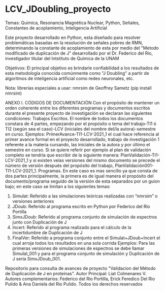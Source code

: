 # LCV_JDoubling_proyecto

Temas: Quimica, Resonancia Magnética Nuclear, Python, Señales, Constantes de acoplamiento, Inteligencia Artificial

Este proyecto desarrollado en Python, esta diseñado para resolver problemáticas basadas en la resolución de señales pobres de RMN, determinando la constante de acoplamiento de esta por medio del "Metodo modificado de duplicación de J"   desarrollado por el Dr. Federico del Rio, investigador titular del Intstituto de Química de la UNAM

Objetivos:
El principal objetivo es brindarle confiabilidad a los resultados de esta metodología conocida comúnmente como "J Doubling" a partir de algoritmos de inteligencia artificial como redes neuronales, etc. 

Nota: librerías especiales a usar: nmrsim de Geoffrey Sametz (pip install nmrsim)

ANEXO I. CÓDIGOS DE DOCUMENTACIÓN
Con el propósito de mantener un orden coherente entre los diferentes programas y documentos escritos durante el presente proyecto de investigación se declaran las siguientes condiciones: 
Trabajos Escritos. El nombre de todos los documentos constara de 4 partes, empezando por el propósito o tema del trabajo-TI1 ó TI2 (según sea el caso)-LCV (iniciales del nombre del/la autora)-semestre en curso. Ejemplos:
PrimerAvance-TI1-LCV-2021_1 el cual hace referencia al primer avance formal en el proyecto desarrollado, trabajo de investigación 1 referente a la materia cursando, las iniciales de la autora y por último el semestre en curso.
Si se quiere referir por ejemplo al plan de validación completo se tendría que escribir de la siguiente manera: PlanValidación-TI1-LCV-2021_1 y si existen veías versiones del mismo documento se precede el número de versión después del propósito del trabajo, PlanValidación001-TI1-LCV-2021_1.
Programas. En este caso es mas sencillo ya que consta de dos partes principalmente, la primera es de igual manera el propósito del documento/programa seguido de la versión de esta separados por un guion bajo; en este caso se limitan a los siguientes temas:
1.	Simulat: Referido a las simulaciones teóricas realizadas con “nmrsim” o versiones anteriores 
2.	JDoub: Referido al programa escrito en Python por Federico del Río Portilla 
3.	SimxJDoub: Referido al programa conjunto de simulación de espectros junto con Duplicación de J 
4.	Incert: Referido al programa realizado para el cálculo de la incertidumbre de Duplicación de J 
5.	FinalVer: Referido a programa conjunto entre el Simulat+JDoub+Incert el cual arroja todos los resultados en una sola corrida 
Ejemplos: Para las primeras versiones de simulaciones de espectros se debe llamar Simulat_001 y para el programa conjunto de simulación y Duplicación de J seria SimxJDoub_001. 


Repositorio para consulta de avances de proyecto "Validacion del Método de Duplicación de J en proteínas". Autor Principal: Liat Colmenares V. Autores complementarios: Federico del Rio Portilla, Erick Feredico Del Rio Pulido & Ana Daniela del Rio Pulido. Todos los derechos reservados
